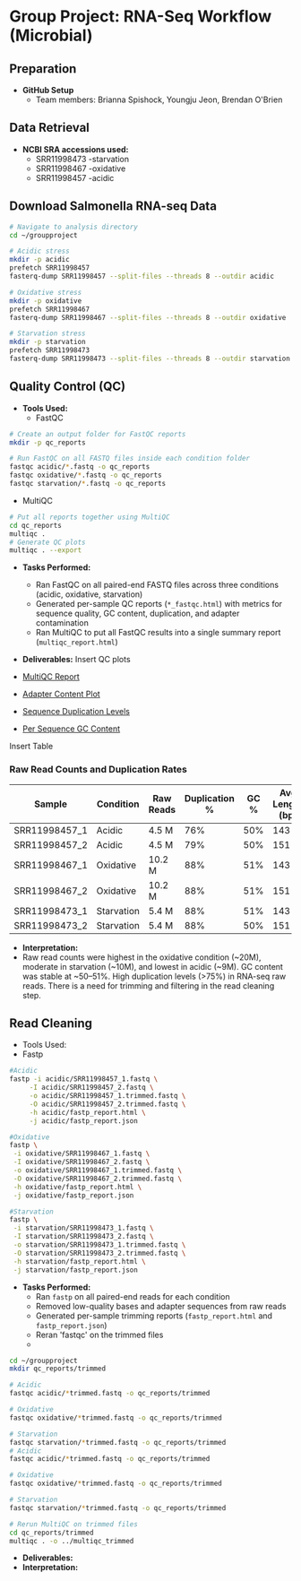 # Group Project: RNA-Seq Workflow (Microbial)

## Preparation
- **GitHub Setup**
  - Team members: Brianna Spishock, Youngju Jeon, Brendan O'Brien 

## Data Retrieval
- **NCBI SRA accessions used:**
  - SRR11998473 -starvation
  - SRR11998467 -oxidative
  - SRR11998457 -acidic

## Download Salmonella RNA-seq Data

```bash
# Navigate to analysis directory
cd ~/groupproject

# Acidic stress
mkdir -p acidic
prefetch SRR11998457
fasterq-dump SRR11998457 --split-files --threads 8 --outdir acidic

# Oxidative stress
mkdir -p oxidative
prefetch SRR11998467
fasterq-dump SRR11998467 --split-files --threads 8 --outdir oxidative

# Starvation stress
mkdir -p starvation
prefetch SRR11998473
fasterq-dump SRR11998473 --split-files --threads 8 --outdir starvation
```


## Quality Control (QC)
- **Tools Used:** 
  - FastQC
```bash
# Create an output folder for FastQC reports
mkdir -p qc_reports

# Run FastQC on all FASTQ files inside each condition folder
fastqc acidic/*.fastq -o qc_reports
fastqc oxidative/*.fastq -o qc_reports
fastqc starvation/*.fastq -o qc_reports
```
  - MultiQC

```bash
# Put all reports together using MultiQC
cd qc_reports
multiqc .
# Generate QC plots 
multiqc . --export
```

- **Tasks Performed:**  
  - Ran FastQC on all paired-end FASTQ files across three conditions (acidic, oxidative, starvation)
  - Generated per-sample QC reports (`*_fastqc.html`) with metrics for sequence quality, GC content, duplication, and adapter contamination  
  - Ran MultiQC to put all FastQC results into a single summary report (`multiqc_report.html`)  

- **Deliverables:**
Insert QC plots
- [MultiQC Report](multiqc_report_1.html)
- [Adapter Content Plot](multiqc_plots/mqc_fastqc_adapter_content_plot_1.png)
- [Sequence Duplication Levels](multiqc_plots/mqc_fastqc_sequence_duplication_levels_plot_1.png)
- [Per Sequence GC Content](multiqc_plots/mqc_fastqc_per_sequence_gc_content_plot_Percentages.png)

Insert Table
### Raw Read Counts and Duplication Rates

| Sample       | Condition  | Raw Reads   | Duplication % | GC % | Avg Length (bp) |
|--------------|------------|-------------|---------------|------|-----------------|
| SRR11998457_1 | Acidic     | 4.5 M       | 76%           | 50%  | 143 |
| SRR11998457_2 | Acidic     | 4.5 M       | 79%           | 50%  | 151 |
| SRR11998467_1 | Oxidative  | 10.2 M      | 88%           | 51%  | 143 |
| SRR11998467_2 | Oxidative  | 10.2 M      | 88%           | 51%  | 151 |
| SRR11998473_1 | Starvation | 5.4 M       | 88%           | 51%  | 143 |
| SRR11998473_2 | Starvation | 5.4 M       | 88%           | 50%  | 151 |
 

- **Interpretation:**  
- Raw read counts were highest in the oxidative condition (~20M), moderate in starvation (~10M), and lowest in acidic (~9M). GC content was stable at ~50–51%. High duplication levels (>75%) in RNA-seq raw reads. There is a need for trimming and filtering in the read cleaning step.

## Read Cleaning
- Tools Used:
- Fastp
 ```bash
#Acidic
fastp -i acidic/SRR11998457_1.fastq \
      -I acidic/SRR11998457_2.fastq \
      -o acidic/SRR11998457_1.trimmed.fastq \
      -O acidic/SRR11998457_2.trimmed.fastq \
      -h acidic/fastp_report.html \
      -j acidic/fastp_report.json

#Oxidative
fastp \
  -i oxidative/SRR11998467_1.fastq \
  -I oxidative/SRR11998467_2.fastq \
  -o oxidative/SRR11998467_1.trimmed.fastq \
  -O oxidative/SRR11998467_2.trimmed.fastq \
  -h oxidative/fastp_report.html \
  -j oxidative/fastp_report.json

#Starvation
fastp \
  -i starvation/SRR11998473_1.fastq \
  -I starvation/SRR11998473_2.fastq \
  -o starvation/SRR11998473_1.trimmed.fastq \
  -O starvation/SRR11998473_2.trimmed.fastq \
  -h starvation/fastp_report.html \
  -j starvation/fastp_report.json


```
- **Tasks Performed:** 
  - Ran `fastp` on all paired-end reads for each condition
  - Removed low-quality bases and adapter sequences from raw reads  
  - Generated per-sample trimming reports (`fastp_report.html` and `fastp_report.json`)    
  - Reran 'fastqc' on the trimmed files
  - 
```bash
cd ~/groupproject
mkdir qc_reports/trimmed

# Acidic
fastqc acidic/*trimmed.fastq -o qc_reports/trimmed

# Oxidative
fastqc oxidative/*trimmed.fastq -o qc_reports/trimmed

# Starvation
fastqc starvation/*trimmed.fastq -o qc_reports/trimmed
# Acidic
fastqc acidic/*trimmed.fastq -o qc_reports/trimmed

# Oxidative
fastqc oxidative/*trimmed.fastq -o qc_reports/trimmed

# Starvation
fastqc starvation/*trimmed.fastq -o qc_reports/trimmed

# Rerun MultiQC on trimmed files
cd qc_reports/trimmed
multiqc . -o ../multiqc_trimmed
```
- **Deliverables:**  
- **Interpretation:**  

